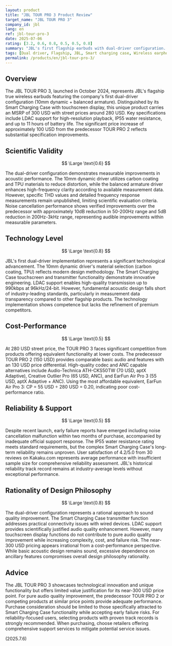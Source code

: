 ```yaml
---
layout: product
title: "JBL TOUR PRO 3 Product Review"
target_name: "JBL TOUR PRO 3"
company_id: jbl
lang: en
ref: jbl-tour-pro-3
date: 2025-07-06
rating: [3.2, 0.6, 0.8, 0.5, 0.5, 0.8]
summary: "JBL's first flagship earbuds with dual-driver configuration. Features 10mm dynamic + BA driver setup with significantly improved sound quality from predecessor. Smart charging case provides unique functionality, but pricing near 300 USD faces competition from similarly performing products at lower costs. Reliability concerns exist with reported early failure cases, questioning long-term durability."
tags: [Dual driver, Flagship, JBL, Smart charging case, Wireless earphones]
permalink: /products/en/jbl-tour-pro-3/
---
```

## Overview

The JBL TOUR PRO 3, launched in October 2024, represents JBL's flagship true wireless earbuds featuring the company's first dual-driver configuration (10mm dynamic + balanced armature). Distinguished by its Smart Charging Case with touchscreen display, this unique product carries an MSRP of 300 USD with street prices around 280 USD. Key specifications include LDAC support for high-resolution playback, IP55 water resistance, and up to 11 hours of battery life. The significant price increase of approximately 100 USD from the predecessor TOUR PRO 2 reflects substantial specification improvements.

## Scientific Validity

$$ \Large \text{0.6} $$

The dual-driver configuration demonstrates measurable improvements in acoustic performance. The 10mm dynamic driver utilizes carbon coating and TPU materials to reduce distortion, while the balanced armature driver enhances high-frequency clarity according to available measurement data. However, specific THD values and detailed frequency response measurements remain unpublished, limiting scientific evaluation criteria. Noise cancellation performance shows verified improvements over the predecessor with approximately 10dB reduction in 50-200Hz range and 5dB reduction in 200Hz-3kHz range, representing audible improvements within measurable parameters.

## Technology Level

$$ \Large \text{0.8} $$

JBL's first dual-driver implementation represents a significant technological advancement. The 10mm dynamic driver's material selection (carbon coating, TPU) reflects modern design methodology. The Smart Charging Case touchscreen and transmitter functionality demonstrate innovative engineering. LDAC support enables high-quality transmission up to 990kbps at 96kHz/24-bit. However, fundamental acoustic design falls short of industry-leading standards, particularly in measurement data transparency compared to other flagship products. The technology implementation shows competence but lacks the refinement of premium competitors.

## Cost-Performance

$$ \Large \text{0.5} $$

At 280 USD street price, the TOUR PRO 3 faces significant competition from products offering equivalent functionality at lower costs. The predecessor TOUR PRO 2 (150 USD) provides comparable basic audio and features with an 130 USD price differential. High-quality codec and ANC capable alternatives include Audio-Technica ATH-CKS50TW (70 USD, aptX Adaptive), Creative Outlier Pro (65 USD, ANC), and EarFun Air Pro 3 (55 USD, aptX Adaptive + ANC). Using the most affordable equivalent, EarFun Air Pro 3: CP = 55 USD ÷ 280 USD = 0.20, indicating poor cost-performance ratio.

## Reliability & Support

$$ \Large \text{0.5} $$

Despite recent launch, early failure reports have emerged including noise cancellation malfunction within two months of purchase, accompanied by inadequate official support response. The IP55 water resistance rating meets standard requirements, but the complex Smart Charging Case's long-term reliability remains unproven. User satisfaction of 4.2/5.0 from 30 reviews on Kakaku.com represents average performance with insufficient sample size for comprehensive reliability assessment. JBL's historical reliability track record remains at industry-average levels without exceptional performance.

## Rationality of Design Philosophy

$$ \Large \text{0.8} $$

The dual-driver configuration represents a rational approach to sound quality improvement. The Smart Charging Case transmitter function addresses practical connectivity issues with wired devices. LDAC support provides scientifically justified audio quality enhancement. However, many touchscreen display functions do not contribute to pure audio quality improvement while increasing complexity, cost, and failure risk. The near-300 USD pricing appears irrational from a cost-performance perspective. While basic acoustic design remains sound, excessive dependence on ancillary features compromises overall design philosophy rationality.

## Advice

The JBL TOUR PRO 3 showcases technological innovation and unique functionality but offers limited value justification for its near-300 USD price point. For pure audio quality improvement, the predecessor TOUR PRO 2 or competing products at similar price points provide adequate performance. Purchase consideration should be limited to those specifically attracted to Smart Charging Case functionality while accepting early failure risks. For reliability-focused users, selecting products with proven track records is strongly recommended. When purchasing, choose retailers offering comprehensive support services to mitigate potential service issues.

(2025.7.6)